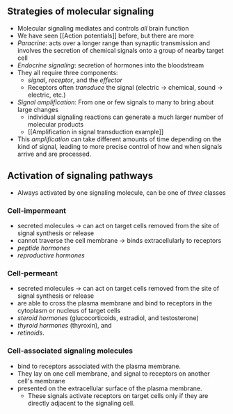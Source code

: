 ## Strategies of molecular signaling
- Molecular signaling mediates and controls *all* brain function
- We have seen [[Action potentials]] before, but there are more
- *Paracrine*: acts over a longer range than synaptic transmission and involves the secretion of chemical signals onto a group of nearby target cell
- *Endocrine signaling*: secretion of hormones into the bloodstream
- They all require three components:
	- *signal*, *receptor*, and the *effector*
	- Receptors often *transduce* the signal (electric -> chemical, sound -> electric, etc.)
- *Signal amplification*: From one or few signals to many to bring about large changes
	- individual signaling reactions can generate a much larger number of molecular products
	- [[Amplification in signal transduction example]]
- This *amplification* can take different amounts of time depending on the kind of signal, leading to more precise control of how and when signals arrive and are processed.
## Activation of signaling pathways
- Always activated by one signaling molecule, can be one of *three* classes
### Cell-impermeant 
- secreted molecules -> can act on target cells removed from the site of signal synthesis or release
- cannot traverse the cell membrane -> binds extracellularly to receptors
- *peptide hormones*
- *reproductive hormones*
### Cell-permeant
- secreted molecules -> can act on target cells removed from the site of signal synthesis or release
-  are able to cross the plasma membrane and bind to receptors in the cytoplasm or nucleus of target cells
- *steroid hormones* (glucocorticoids, estradiol, and testosterone)
- *thyroid hormones* (thyroxin), and 
- *retinoids*.
### Cell-associated signaling molecules
- bind to receptors associated with the plasma membrane.
- They lay on one cell membrane, and signal to receptors on another cell's membrane
- presented on the extracellular surface of the plasma membrane. 
	- These signals activate receptors on target cells only if they are directly adjacent to the signaling cell.